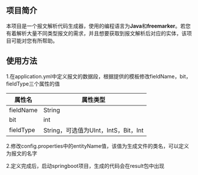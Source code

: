 ## 项目简介

本项目是一个报文解析代码生成器，使用的编程语言为**Java**和**freemarker**。若您有着解析大量不同类型报文的需求，并且想要获取到报文解析后对应的实体，该项目可能对您有所帮助。



## 使用方法

1.在application.yml中定义报文的数据段，根据提供的模板修改fieldName，bit，fieldType三个属性的值

| 属性名    | 属性类型                             |
| --------- | ------------------------------------ |
| fieldName | String                               |
| bit       | int                                  |
| fieldType | String，可选值为UInt，IntS，Bit，Int |

2.修改config.properties中的entityName值，该值为生成文件的类名，可以定义为报文的名字



2.定义完成后，启动springboot项目，生成的代码会在result包中出现